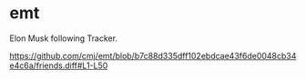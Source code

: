 # emt
Elon Musk following Tracker.

https://github.com/cmj/emt/blob/b7c88d335dff102ebdcae43f6de0048cb34e4c6a/friends.diff#L1-L50
